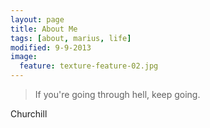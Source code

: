```yaml
---
layout: page
title: About Me
tags: [about, marius, life]
modified: 9-9-2013
image:
  feature: texture-feature-02.jpg
---
```


> If you're going through hell, keep going.

Churchill
